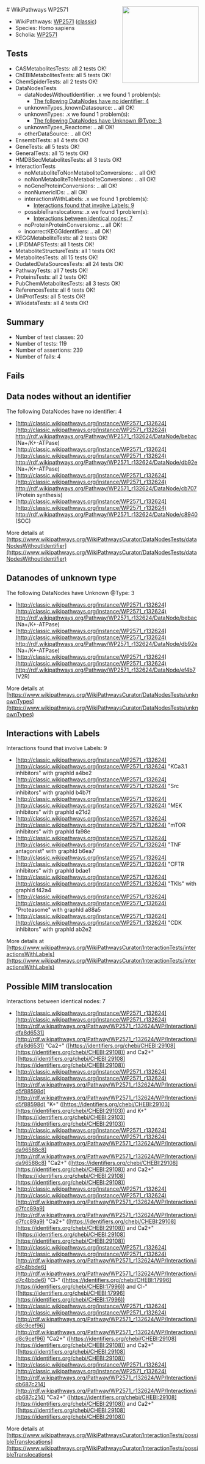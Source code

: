 <img style="float: right; width: 200px" src="https://upload.wikimedia.org/wikipedia/commons/thumb/8/83/Wplogo_with_text_500.png/640px-Wplogo_with_text_500.png" />
# WikiPathways WP2571

* WikiPathways: [WP2571](https://wikipathways.org/pathways/WP2571) ([classic](https://classic.wikipathways.org/instance/WP2571))
* Species: Homo sapiens
* Scholia: [WP2571](https://scholia.toolforge.org/wikipathways/WP2571)
## Tests
* CASMetabolitesTests: all 2 tests OK!
* ChEBIMetabolitesTests: all 5 tests OK!
* ChemSpiderTests: all 2 tests OK!
* DataNodesTests
    * dataNodesWithoutIdentifier: .x we found 1 problem(s):
        * [The following DataNodes have no identifier: 4](#d2d32fa3)
    * unknownTypes_knownDatasource: .. all OK!
    * unknownTypes: .x we found 1 problem(s):
        * [The following DataNodes have Unknown @Type: 3](#839973e1)
    * unknownTypes_Reactome: .. all OK!
    * otherDataSource: .. all OK!
* EnsemblTests: all 4 tests OK!
* GeneTests: all 5 tests OK!
* GeneralTests: all 15 tests OK!
* HMDBSecMetabolitesTests: all 3 tests OK!
* InteractionTests
    * noMetaboliteToNonMetaboliteConversions: .. all OK!
    * noNonMetaboliteToMetaboliteConversions: .. all OK!
    * noGeneProteinConversions: .. all OK!
    * nonNumericIDs: .. all OK!
    * interactionsWithLabels: .x we found 1 problem(s):
        * [Interactions found that involve Labels: 9](#630d2680)
    * possibleTranslocations: .x we found 1 problem(s):
        * [Interactions between identical nodes: 7](#1c11820c)
    * noProteinProteinConversions: .. all OK!
    * incorrectKEGGIdentifiers: .. all OK!
* KEGGMetaboliteTests: all 2 tests OK!
* LIPIDMAPSTests: all 1 tests OK!
* MetaboliteStructureTests: all 1 tests OK!
* MetabolitesTests: all 15 tests OK!
* OudatedDataSourcesTests: all 24 tests OK!
* PathwayTests: all 7 tests OK!
* ProteinsTests: all 2 tests OK!
* PubChemMetabolitesTests: all 3 tests OK!
* ReferencesTests: all 6 tests OK!
* UniProtTests: all 5 tests OK!
* WikidataTests: all 4 tests OK!


## Summary

* Number of test classes: 20
* Number of tests: 119
* Number of assertions: 239
* Number of fails: 4

## Fails

<a name="d2d32fa3" />

## Data nodes without an identifier

The following DataNodes have no identifier: 4

* [http://classic.wikipathways.org/instance/WP2571_r132624](http://classic.wikipathways.org/instance/WP2571_r132624) http://rdf.wikipathways.org/Pathway/WP2571_r132624/DataNode/bebac (Na+/K+-ATPase)
* [http://classic.wikipathways.org/instance/WP2571_r132624](http://classic.wikipathways.org/instance/WP2571_r132624) http://rdf.wikipathways.org/Pathway/WP2571_r132624/DataNode/db92e (Na+/K+-ATPase)
* [http://classic.wikipathways.org/instance/WP2571_r132624](http://classic.wikipathways.org/instance/WP2571_r132624) http://rdf.wikipathways.org/Pathway/WP2571_r132624/DataNode/cb707 (Protein synthesis)
* [http://classic.wikipathways.org/instance/WP2571_r132624](http://classic.wikipathways.org/instance/WP2571_r132624) http://rdf.wikipathways.org/Pathway/WP2571_r132624/DataNode/c8940 (SOC)


More details at [https://www.wikipathways.org/WikiPathwaysCurator/DataNodesTests/dataNodesWithoutIdentifier](https://www.wikipathways.org/WikiPathwaysCurator/DataNodesTests/dataNodesWithoutIdentifier)

<a name="839973e1" />

## Datanodes of unknown type

The following DataNodes have Unknown @Type: 3

* [http://classic.wikipathways.org/instance/WP2571_r132624](http://classic.wikipathways.org/instance/WP2571_r132624) http://rdf.wikipathways.org/Pathway/WP2571_r132624/DataNode/bebac (Na+/K+-ATPase)
* [http://classic.wikipathways.org/instance/WP2571_r132624](http://classic.wikipathways.org/instance/WP2571_r132624) http://rdf.wikipathways.org/Pathway/WP2571_r132624/DataNode/db92e (Na+/K+-ATPase)
* [http://classic.wikipathways.org/instance/WP2571_r132624](http://classic.wikipathways.org/instance/WP2571_r132624) http://rdf.wikipathways.org/Pathway/WP2571_r132624/DataNode/ef4b7 (V2R)


More details at [https://www.wikipathways.org/WikiPathwaysCurator/DataNodesTests/unknownTypes](https://www.wikipathways.org/WikiPathwaysCurator/DataNodesTests/unknownTypes)

<a name="630d2680" />

## Interactions with Labels

Interactions found that involve Labels: 9

* [http://classic.wikipathways.org/instance/WP2571_r132624](http://classic.wikipathways.org/instance/WP2571_r132624) "KCa3.1 
inhibitors" with graphId a4be2
* [http://classic.wikipathways.org/instance/WP2571_r132624](http://classic.wikipathways.org/instance/WP2571_r132624) "Src inhibitors" with graphId b4b7f
* [http://classic.wikipathways.org/instance/WP2571_r132624](http://classic.wikipathways.org/instance/WP2571_r132624) "MEK inhibitors" with graphId e21d2
* [http://classic.wikipathways.org/instance/WP2571_r132624](http://classic.wikipathways.org/instance/WP2571_r132624) "mTOR inhibitors" with graphId fa98e
* [http://classic.wikipathways.org/instance/WP2571_r132624](http://classic.wikipathways.org/instance/WP2571_r132624) "TNF 
antagonist" with graphId b6ea7
* [http://classic.wikipathways.org/instance/WP2571_r132624](http://classic.wikipathways.org/instance/WP2571_r132624) "CFTR 
inhibitors" with graphId bdae1
* [http://classic.wikipathways.org/instance/WP2571_r132624](http://classic.wikipathways.org/instance/WP2571_r132624) "TKIs" with graphId f42a4
* [http://classic.wikipathways.org/instance/WP2571_r132624](http://classic.wikipathways.org/instance/WP2571_r132624) "Proteasome" with graphId a88a5
* [http://classic.wikipathways.org/instance/WP2571_r132624](http://classic.wikipathways.org/instance/WP2571_r132624) "CDK inhibitors" with graphId ab2e2


More details at [https://www.wikipathways.org/WikiPathwaysCurator/InteractionTests/interactionsWithLabels](https://www.wikipathways.org/WikiPathwaysCurator/InteractionTests/interactionsWithLabels)

<a name="1c11820c" />

## Possible MIM translocation

Interactions between identical nodes: 7

* [http://classic.wikipathways.org/instance/WP2571_r132624](http://classic.wikipathways.org/instance/WP2571_r132624) [http://rdf.wikipathways.org/Pathway/WP2571_r132624/WP/Interaction/idfa8d6531](http://rdf.wikipathways.org/Pathway/WP2571_r132624/WP/Interaction/idfa8d6531) "Ca2+" ([https://identifiers.org/chebi/CHEBI:29108](https://identifiers.org/chebi/CHEBI:29108)) and 
Ca2+" ([https://identifiers.org/chebi/CHEBI:29108](https://identifiers.org/chebi/CHEBI:29108))
* [http://classic.wikipathways.org/instance/WP2571_r132624](http://classic.wikipathways.org/instance/WP2571_r132624) [http://rdf.wikipathways.org/Pathway/WP2571_r132624/WP/Interaction/id5f88598d](http://rdf.wikipathways.org/Pathway/WP2571_r132624/WP/Interaction/id5f88598d) "K+" ([https://identifiers.org/chebi/CHEBI:29103](https://identifiers.org/chebi/CHEBI:29103)) and 
K+" ([https://identifiers.org/chebi/CHEBI:29103](https://identifiers.org/chebi/CHEBI:29103))
* [http://classic.wikipathways.org/instance/WP2571_r132624](http://classic.wikipathways.org/instance/WP2571_r132624) [http://rdf.wikipathways.org/Pathway/WP2571_r132624/WP/Interaction/ida96588c8](http://rdf.wikipathways.org/Pathway/WP2571_r132624/WP/Interaction/ida96588c8) "Ca2+" ([https://identifiers.org/chebi/CHEBI:29108](https://identifiers.org/chebi/CHEBI:29108)) and 
Ca2+" ([https://identifiers.org/chebi/CHEBI:29108](https://identifiers.org/chebi/CHEBI:29108))
* [http://classic.wikipathways.org/instance/WP2571_r132624](http://classic.wikipathways.org/instance/WP2571_r132624) [http://rdf.wikipathways.org/Pathway/WP2571_r132624/WP/Interaction/id7fcc89a9](http://rdf.wikipathways.org/Pathway/WP2571_r132624/WP/Interaction/id7fcc89a9) "Ca2+" ([https://identifiers.org/chebi/CHEBI:29108](https://identifiers.org/chebi/CHEBI:29108)) and 
Ca2+" ([https://identifiers.org/chebi/CHEBI:29108](https://identifiers.org/chebi/CHEBI:29108))
* [http://classic.wikipathways.org/instance/WP2571_r132624](http://classic.wikipathways.org/instance/WP2571_r132624) [http://rdf.wikipathways.org/Pathway/WP2571_r132624/WP/Interaction/id7c4bbde6](http://rdf.wikipathways.org/Pathway/WP2571_r132624/WP/Interaction/id7c4bbde6) "Cl-" ([https://identifiers.org/chebi/CHEBI:17996](https://identifiers.org/chebi/CHEBI:17996)) and 
Cl-" ([https://identifiers.org/chebi/CHEBI:17996](https://identifiers.org/chebi/CHEBI:17996))
* [http://classic.wikipathways.org/instance/WP2571_r132624](http://classic.wikipathways.org/instance/WP2571_r132624) [http://rdf.wikipathways.org/Pathway/WP2571_r132624/WP/Interaction/id8c9cef96](http://rdf.wikipathways.org/Pathway/WP2571_r132624/WP/Interaction/id8c9cef96) "Ca2+" ([https://identifiers.org/chebi/CHEBI:29108](https://identifiers.org/chebi/CHEBI:29108)) and 
Ca2+" ([https://identifiers.org/chebi/CHEBI:29108](https://identifiers.org/chebi/CHEBI:29108))
* [http://classic.wikipathways.org/instance/WP2571_r132624](http://classic.wikipathways.org/instance/WP2571_r132624) [http://rdf.wikipathways.org/Pathway/WP2571_r132624/WP/Interaction/idb687c214](http://rdf.wikipathways.org/Pathway/WP2571_r132624/WP/Interaction/idb687c214) "Ca2+" ([https://identifiers.org/chebi/CHEBI:29108](https://identifiers.org/chebi/CHEBI:29108)) and 
Ca2+" ([https://identifiers.org/chebi/CHEBI:29108](https://identifiers.org/chebi/CHEBI:29108))


More details at [https://www.wikipathways.org/WikiPathwaysCurator/InteractionTests/possibleTranslocations](https://www.wikipathways.org/WikiPathwaysCurator/InteractionTests/possibleTranslocations)


